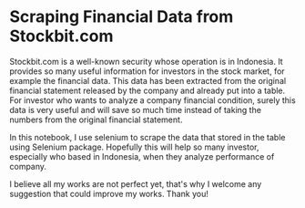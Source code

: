 # Scraping Financial Data from Stockbit.com


Stockbit.com is a well-known security whose operation is in Indonesia. It provides so many useful information for investors in the stock market, for example the financial data. This data has been extracted from the original financial statement released by the company and already put into a table. For investor who wants to analyze a company financial condition, surely this data is very useful and will save so much time instead of taking the numbers from the original financial statement.

In this notebook, I use selenium to scrape the data that stored in the table using Selenium package. Hopefully this will help so many investor, especially who based in Indonesia, when they analyze performance of company.

I believe all my works are not perfect yet, that's why I welcome any suggestion that could improve my works. Thank you!
